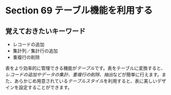 # Section 69 テーブル機能を利用する

## 覚えておきたいキーワード
- レコードの追加
- 集計列／集計行の追加
- 重複行の削除

表をより効率的に管理できる機能が<em>テーブル</em>です。表をテーブルに変換すると、<em>レコードの追加やデータの集計、重複行の削除、抽出</em>などが簡単に行えます。また、あらかじめ用意されている<em>テーブルスタイル</em>を利用すると、表に美しいデザインを設定することができます。
